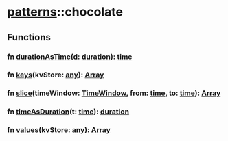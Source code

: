 # [patterns](/libs/patterns/)::chocolate
## Functions
### fn [durationAsTime](./fn.durationAsTime)(d:&nbsp;[duration](/libs/std/core/type.duration.md)):&nbsp;[time](/libs/std/core/type.time.md)
### fn [keys](./fn.keys)(kvStore:&nbsp;[any](/libs/std/core/type.any.md)):&nbsp;[Array](/libs/std/core/type.Array.md)
### fn [slice](./fn.slice)(timeWindow:&nbsp;[TimeWindow](/libs/std/util/type.TimeWindow.md), from:&nbsp;[time](/libs/std/core/type.time.md), to:&nbsp;[time](/libs/std/core/type.time.md)):&nbsp;[Array](/libs/std/core/type.Array.md)
### fn [timeAsDuration](./fn.timeAsDuration)(t:&nbsp;[time](/libs/std/core/type.time.md)):&nbsp;[duration](/libs/std/core/type.duration.md)
### fn [values](./fn.values)(kvStore:&nbsp;[any](/libs/std/core/type.any.md)):&nbsp;[Array](/libs/std/core/type.Array.md)
